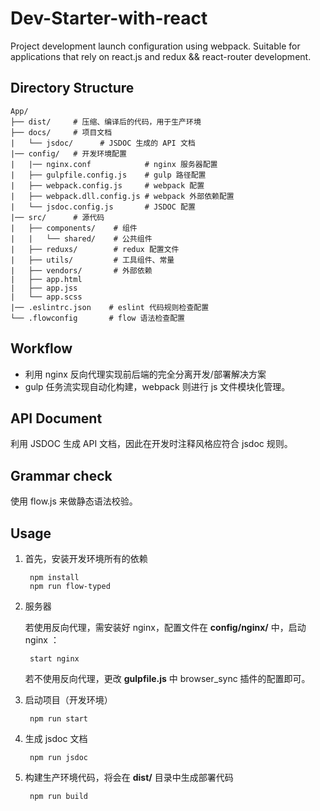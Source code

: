 # Dev-Starter-with-react

Project development launch configuration using webpack. Suitable for applications that rely on react.js and redux && react-router development.

## Directory Structure

    App/
    ├── dist/     # 压缩、编译后的代码，用于生产环境
    ├── docs/     # 项目文档
    |   └── jsdoc/      # JSDOC 生成的 API 文档
    |── config/   # 开发环境配置
    |   |── nginx.conf            # nginx 服务器配置
    |   ├── gulpfile.config.js    # gulp 路径配置
    |   ├── webpack.config.js     # webpack 配置
    |   ├── webpack.dll.config.js # webpack 外部依赖配置
    |   └── jsdoc.config.js       # JSDOC 配置
    |── src/      # 源代码
    |   ├── components/    # 组件
    |   |   └── shared/    # 公共组件
    |   ├── reduxs/        # redux 配置文件
    |   ├── utils/         # 工具组件、常量
    |   ├── vendors/       # 外部依赖
    |   ├── app.html
    |   ├── app.jss
    |   └── app.scss
    |── .eslintrc.json    # eslint 代码规则检查配置
    └── .flowconfig       # flow 语法检查配置

## Workflow

- 利用 nginx 反向代理实现前后端的完全分离开发/部署解决方案
- gulp 任务流实现自动化构建，webpack 则进行 js 文件模块化管理。

## API Document

利用 JSDOC 生成 API 文档，因此在开发时注释风格应符合 jsdoc 规则。

## Grammar check

使用 flow.js 来做静态语法校验。

## Usage

1. 首先，安装开发环境所有的依赖

		npm install
        npm run flow-typed

2. 服务器

    若使用反向代理，需安装好 nginx，配置文件在 **config/nginx/** 中，启动 nginx ：

		start nginx

	若不使用反向代理，更改 **gulpfile.js** 中 browser_sync 插件的配置即可。

3. 启动项目（开发环境）

		npm run start

4. 生成 jsdoc 文档

		npm run jsdoc

4. 构建生产环境代码，将会在 **dist/** 目录中生成部署代码

		npm run build
